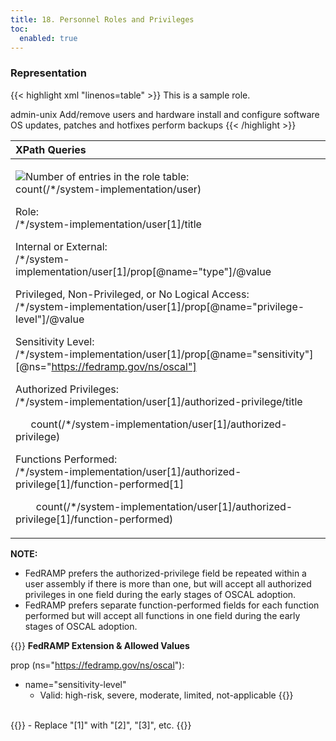 ```yaml
---
title: 18. Personnel Roles and Privileges
toc:
  enabled: true
---
```


### **Representation**

{{< highlight xml "linenos=table" >}}
<metadata>
      <role id="admin-unix">
         <title>Unix Administrator</title>
         <desc>This is a sample role.</desc>
      </role>
   </metadata>
   <!-- import -->
   <!-- system characteristics -->
   <system-implementation>
      <!-- prop -->
      <user uuid="uuid-value">
         <title>Unix System Administrator</title>
         <prop name="sensitivity" ns=https://fedramp.gov/ns/oscal value=”limited”/>
         <prop name="type" value="external"/>
         <prop name="privilege-level" value="no-logical-access"/>
         <role-id>admin-unix</role-id>
         <authorized-privilege>
            <title>Full administrative access (root)</title>
            <function-performed>Add/remove users and hardware</function-performed>
            <function-performed>install and configure software</function-performed>
            <function-performed>OS updates, patches and hotfixes</function-performed>
            <function-performed>perform backups</function-performed>
         </authorized-privilege>
         <!-- for each user repeat authorized-privilege assembly for each privilege -->
      </user>
      <!-- repeat user assembly for each row in Table 9-1 -->
   </system-implementation >
{{< /highlight >}}

|**XPath Queries**|
| :- |
|<p>![](Aspose.Words.7bfddc9e-5b98-4429-b7c2-765eea0b5316.073.png)Number of entries in the role table:<br>count(/\*/system-implementation/user)</p><p>Role:<br>/\*/system-implementation/user[1]/title</p><p>Internal or External:<br>/\*/system-implementation/user[1]/prop[@name="type"]/@value</p><p>Privileged, Non-Privileged, or No Logical Access:<br>/\*/system-implementation/user[1]/prop[@name="privilege-level"]/@value</p><p>Sensitivity Level:<br>/\*/system-implementation/user[1]/prop[@name="sensitivity"][@ns=‌"https://fedramp.gov/ns/oscal"]</p><p>Authorized Privileges:<br>/\*/system-implementation/user[1]/authorized-privilege/title</p><p>`	`count(/\*/system-implementation/user[1]/authorized-privilege)</p><p>Functions Performed:<br>/\*/system-implementation/user[1]/authorized-privilege[1]/function-performed[1]</p><p>`	`count(/\*/system-implementation/user[1]/authorized-privilege[1]/function-performed)</p>|

**NOTE:** 

- FedRAMP prefers the authorized-privilege field be repeated within a user assembly if there is more than one, but will accept all authorized privileges in one field during the early stages of OSCAL adoption.
- FedRAMP prefers separate function-performed fields for each function performed but will accept all functions in one field during the early stages of OSCAL adoption. 




{{<callout>}}
**FedRAMP Extension & Allowed Values**

prop (ns="https://fedramp.gov/ns/oscal"):
- name="sensitivity-level"
    - Valid: high-risk, severe, moderate, limited, not-applicable
{{</callout>}}  
<br>
{{<callout>}}
- Replace "[1]" with "[2]", "[3]", etc.
{{</callout>}}     